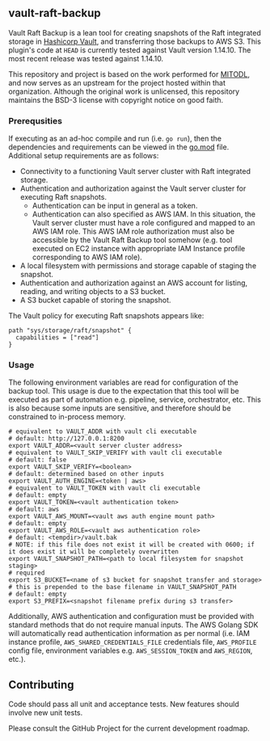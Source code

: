 ## vault-raft-backup

Vault Raft Backup is a lean tool for creating snapshots of the Raft integrated storage in [Hashicorp Vault](https://www.vaultproject.io), and transferring those backups to AWS S3. This plugin's code at `HEAD` is currently tested against Vault version 1.14.10. The most recent release was tested against 1.14.10.

This repository and project is based on the work performed for [MITODL](https://github.com/mitodl/vault-raft-backup), and now serves as an upstream for the project hosted within that organization. Although the original work is unlicensed, this repository maintains the BSD-3 license with copyright notice on good faith.

### Prerequsities

If executing as an ad-hoc compile and run (i.e. `go run`), then the dependencies and requirements can be viewed in the [go.mod](go.mod) file. Additional setup requirements are as follows:

- Connectivity to a functioning Vault server cluster with Raft integrated storage.
- Authentication and authorization against the Vault server cluster for executing Raft snapshots.
  - Authentication can be input in general as a token.
  - Authentication can also specified as AWS IAM. In this situation, the Vault server cluster must have a role configured and mapped to an AWS IAM role. This AWS IAM role authorization must also be accessible by the Vault Raft Backup tool somehow (e.g. tool executed on EC2 instance with appropriate IAM Instance profile corresponding to AWS IAM role).
- A local filesystem with permissions and storage capable of staging the snapshot.
- Authentication and authorization against an AWS account for listing, reading, and writing objects to a S3 bucket.
- A S3 bucket capable of storing the snapshot.

The Vault policy for executing Raft snapshots appears like:

```hcl
path "sys/storage/raft/snapshot" {
  capabilities = ["read"]
}
```

### Usage

The following environment variables are read for configuration of the backup tool. This usage is due to the expectation that this tool will be executed as part of automation e.g. pipeline, service, orchestrator, etc. This is also because some inputs are sensitive, and therefore should be constrained to in-process memory.

```
# equivalent to VAULT_ADDR with vault cli executable
# default: http://127.0.0.1:8200
export VAULT_ADDR=<vault server cluster address>
# equivalent to VAULT_SKIP_VERIFY with vault cli executable
# default: false
export VAULT_SKIP_VERIFY=<boolean>
# default: determined based on other inputs
export VAULT_AUTH_ENGINE=<token | aws>
# equivalent to VAULT_TOKEN with vault cli executable
# default: empty
export VAULT_TOKEN=<vault authentication token>
# default: aws
export VAULT_AWS_MOUNT=<vault aws auth engine mount path>
# default: empty
export VAULT_AWS_ROLE=<vault aws authentication role>
# default: <tempdir>/vault.bak
# NOTE: if this file does not exist it will be created with 0600; if it does exist it will be completely overwritten
export VAULT_SNAPSHOT_PATH=<path to local filesystem for snapshot staging>
# required
export S3_BUCKET=<name of s3 bucket for snapshot transfer and storage>
# this is prepended to the base filename in VAULT_SNAPSHOT_PATH
# default: empty
export S3_PREFIX=<snapshot filename prefix during s3 transfer>
```

Additionally, AWS authentication and configuration must be provided with standard methods that do not require manual inputs. The AWS Golang SDK will automatically read authentication information as per normal (i.e. IAM instance profile, `AWS_SHARED_CREDENTIALS_FILE` credentials file, `AWS_PROFILE` config file, environment variables e.g. `AWS_SESSION_TOKEN` and `AWS_REGION`, etc.).

## Contributing
Code should pass all unit and acceptance tests. New features should involve new unit tests.

Please consult the GitHub Project for the current development roadmap.
